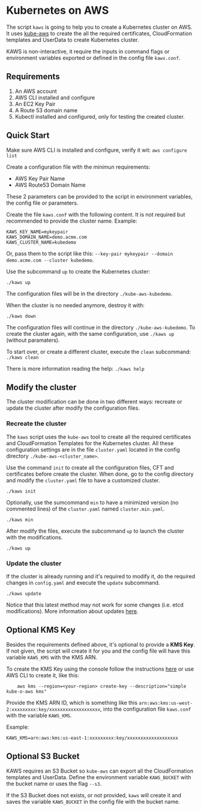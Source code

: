 # Kubernetes on AWS

The script `kaws` is going to help you to create a Kubernetes cluster on AWS. It uses [kube-aws](https://github.com/kubernetes-incubator/kube-aws) to create the all the required certificates, CloudFormation templates and UserData to create Kubernetes cluster.

KAWS is non-interactive, it require the inputs in command flags or environment variables exported or defined in the config file `kaws.conf`.

## Requirements

1. An AWS account
2. AWS CLI installed and configure
3. An EC2 Key Pair
4. A Route 53 domain name
5. Kubectl installed and configured, only for testing the created cluster.

## Quick Start

Make sure AWS CLI is installed and configure, verify it wit: `aws configure list`

Create a configuration file with the minimun requirements:

* AWS Key Pair Name
* AWS Route53 Domain Name

These 2 parameters can be provided to the script in environment variables, the config file or parameters.

Create the file `kaws.conf` with the following content. It is not required but recommended to provide the cluster name. Example:

    KAWS_KEY_NAME=mykeypair
    KAWS_DOMAIN_NAME=demo.acme.com
    KAWS_CLUSTER_NAME=kubedemo

Or, pass them to the script like this: `--key-pair mykeypair --domain demo.acme.com --cluster kubedemo`.

Use the subcommand `up` to create the Kubernetes cluster:

    ./kaws up

The configuration files will be in the directory `./kube-aws-kubedemo`.

When the cluster is no needed anymore, destroy it with:

    ./kaws down

The configuration files will continue in the directory `./kube-aws-kubedemo`. To create the cluster again, with the same configuration, use `./kaws up` (without paramaters).

To start over, or create a different cluster, execute the `clean` subcommand: `./kaws clean`

There is more information reading the help: `./kaws help`

## Modify the cluster

The cluster modification can be done in two different ways: recreate or update the cluster after modify the configuration files.

### Recreate the cluster

The `kaws` script uses the `kube-aws` tool to create all the required certificates and CloudFormation Templates for the Kubernetes cluster. All these configuration settings are in the file `cluster.yaml` located in the config directory `./kube-aws-<cluster_name>`.

Use the command `init` to create all the configuration files, CFT and certificates before create the cluster. When done, go to the config directory and modify the `cluster.yaml` file to have a customized cluster.

    ./kaws init

Optionally, use the sumcommand `min` to have a minimized version (no commented lines) of the `cluster.yaml` named `cluster.min.yaml`.

    ./kaws min

After modify the files, execute the subcommand `up` to launch the cluster with the modifications.

    ./kaws up

### Update the cluster

If the cluster is already running and it's required to modify it, do the required changes in `config.yaml` and execute the `update` subcommand.

    ./kaws update

Notice that this latest method may not work for some changes (i.e. etcd modifications). More information about updates [here](https://kubernetes-incubator.github.io/kube-aws/getting-started/step-4-update.html).

## Optional KMS Key

Besides the requirements defined above, it's optional to provide a **KMS Key**. If not given, the script will create it for you and the config file will have this variable `KAWS_KMS` with the KMS ARN.

To create the KMS Key using the console follow the instructions [here](https://docs.aws.amazon.com/kms/latest/developerguide/create-keys.html#create-keys-console) or use AWS CLI to create it, like this:

        aws kms --region=<your-region> create-key --description="simple kube-o-aws kms"

Provide the KMS ARN ID, which is something like this `arn:aws:kms:us-west-2:xxxxxxxxx:key/xxxxxxxxxxxxxxxxxxx`, into the configuration file `kaws.conf` with the variable `KAWS_KMS`.

Example:

    KAWS_KMS=arn:aws:kms:us-east-1:xxxxxxxxx:key/xxxxxxxxxxxxxxxxxxx

## Optional S3 Bucket

KAWS requires an S3 Bucket so `kube-aws` can export all the CloudFormation templates and UserData. Define the environment variable `KAWS_BUCKET` with the bucket name or uses the flag `--s3`.

If the S3 Bucket does not exists, or not provided, `kaws` will create it and saves the variable `KAWS_BUCKET` in the config file with the bucket name.
